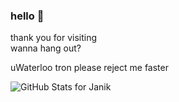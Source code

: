 ### hello 👋

thank you for visiting <br>
wanna hang out?

uWaterloo tron please reject me faster

<!-- 🔭 currently working on ____ -->

![GitHub Stats for Janik](https://github-readme-stats.vercel.app/api?username=JanikThePanic&show_icons=true)

<!--
**JanikThePanic/JanikThePanic** is a ✨ _special_ ✨ repository because its `README.md` (this file) appears on your GitHub profile.

Here are some ideas to get you started:

- 🔭 I’m currently working on ...
- 🌱 I’m currently learning ...
- 👯 I’m looking to collaborate on ...
- 🤔 I’m looking for help with ...
- 💬 Ask me about ...
- 📫 How to reach me: ...
- 😄 Pronouns: ...
- ⚡ Fun fact: ...
-->
